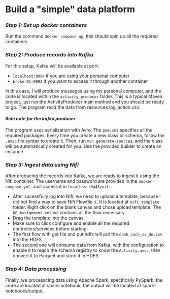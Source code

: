 # Build a "simple" data platform

### *Step 1: Set up docker containers*
Run the command ```docker compose up```, this should spin up all the required containers

### *Step 2: Produce records into Kafka*
For this setup, Kafka will be available at port:
 -  ```localhost:9094``` if you are using your personal computer
 - ```broker01:9092``` if you want to access it through another container

In this case, I will produce messages using my personal computer, and the code is located within the ```activity_producer``` folder. This is a typical Maven project, just run the ActivityProducer main method and you should be ready to go. The program read the data from resources.log_action.csv.

#### *Side note for the kafka producer*
The program uses serialization with Avro. The ```pom.xml``` specifies all the required packages. Every time you create a new class or schema, follow the ```.avsc``` file syntax to create it. Then, run ```mvn generate-sources```, and the class will be automatically created for you. Use the provided builder to create an instance.

### *Step 3: Ingest data using Nifi*
After producing the records into Kafka, we are ready to ingest it using the Nifi container. The username and password are provided in the ```docker-compose.yml```. Just access it in ```localhost:8443/nifi```. 
- After sucessfully log into Nifi, we need to upload a template, because I did not find a way to save Nifi Flowfile :(. It is located at ```nifi_template``` folder. Right click on the blank canvas and chose upload template. The ```DE_Assignment.xml``` wil contains all the flow necessary. 
- Drag the template into the canvas
- Make sure to click configure and enable all the required controllers/services before starting.
- The first flow with get file and put hdfs will put the ```danh_sach_sv_de.csv``` into the HDFS
- The second one will consume data from Kafka, with the configuration to enable it to reach the schema registry to know the ```Activity.avsc```, then convert it to Parquet and store it in HDFS.
### *Step 4: Data processing*
Finally, we processcing data using Apache Spark, specifically PySpark. the code are located at spark-notebook, the output will be located at spark-notebooks/output.